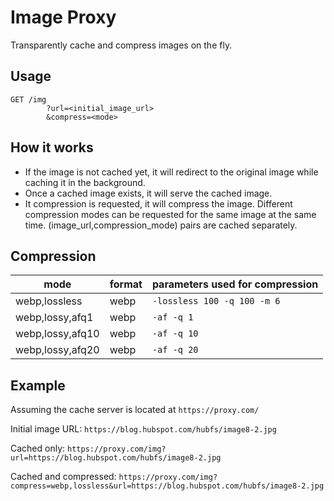 # Image Proxy

Transparently cache and compress images on the fly.

## Usage

```
GET /img
        ?url=<initial_image_url>
        &compress=<mode>
```

## How it works

- If the image is not cached yet, it will redirect to the original image while caching it in the background.
- Once a cached image exists, it will serve the cached image.
- It compression is requested, it will compress the image. Different compression modes can be requested for the same image at the same time. (image_url,compression_mode) pairs are cached separately.

## Compression

|mode|format|parameters used for compression|
|---|---|---|
|webp,lossless|webp|`-lossless 100 -q 100 -m 6`|
|webp,lossy,afq1|webp|`-af -q 1`|
|webp,lossy,afq10|webp|`-af -q 10`|
|webp,lossy,afq20|webp|`-af -q 20`|


## Example

Assuming the cache server is located at `https://proxy.com/`

Initial image URL: `https://blog.hubspot.com/hubfs/image8-2.jpg`

Cached only: `https://proxy.com/img?url=https://blog.hubspot.com/hubfs/image8-2.jpg`

Cached and compressed: `https://proxy.com/img?compress=webp,lossless&url=https://blog.hubspot.com/hubfs/image8-2.jpg`